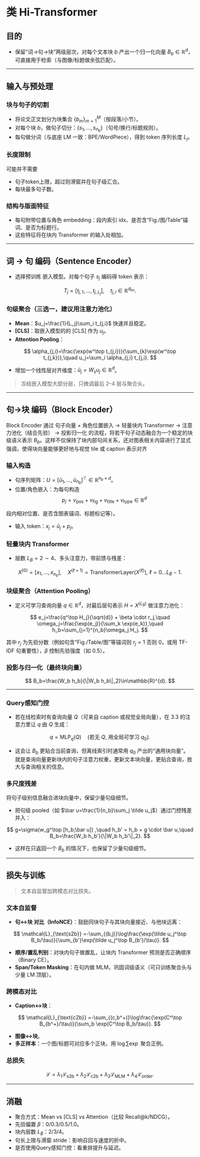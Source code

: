 # 类 Hi-Transformer
## 目的

* 保留“词→句→块”两级层次，对每个文本块 $b$ 产出一个归一化向量 $B_b \in \mathbb{R}^{d}$，可直接用于检索（与图像/标题做余弦匹配）。


---

## 输入与预处理

### 块与句子的切割

* 将论文正文划分为块集合 $\{b_m\}_{m=1}^{M}$（按段落/小节）。
* 对每个块 $b$，做句子切分：$\{s_1,\dots,s_{n_b}\}$（句号/换行/标题规则）。
* 每句做分词（与底座 LM 一致：BPE/WordPiece），得到 token 序列长度 $L_j$。

### 长度限制
可能并不需要
* 句子token上限，超过则滑窗并在句子级汇合。
* 每块最多句子数。

### 结构与版面特征

* 每句附带位置与角色 embedding：段内索引 idx、是否含“Fig./图/Table”锚词、是否为标题行。
* 这些特征将在块内 Transformer 的输入处相加。

---

## 词 → 句 编码（Sentence Encoder）


* 选择预训练 嵌入模型。对每个句子 $s_j$ 编码得 token 表示：

$$
T_j = [t_{j,1},\dots,t_{j,L_j}],\quad t_{j,i}\in\mathbb{R}^{d_{\text{lm}}}.
$$

### 句级聚合（三选一，建议用注意力池化）

* **Mean**：$u_j=\frac{1}{L_j}\sum_i t_{j,i}$ 快速并且稳定。
* **\[CLS]**：取嵌入模型的的 \[CLS] 作为 $u_j$。
* **Attention Pooling**：

$$
\alpha_{j,i}=\frac{\exp(w^\top t_{j,i})}{\sum_{k}\exp(w^\top t_{j,k})},\quad
u_j=\sum_i \alpha_{j,i} t_{j,i}.
$$

* 增加一个线性层对齐维度：$\tilde u_j = W_s u_j \in \mathbb{R}^{d}$。

> 冻结嵌入模型大部分层，只微调最后 2–4 层与聚合头。

---

## 句→块 编码（Block Encoder）
Block Encoder 通过 句子向量 + 角色位置嵌入 → 轻量块内 Transformer → 注意力池化（结合先验） → 投影归一化 的流程，将若干句子动态融合为一个稳定的块级语义表示 $B_b$。这样不仅保持了块内部句间关系，还对图表相关内容进行了显式强调，使得块向量能够更好地与视觉 tile 或 caption 表示对齐

### 输入构造

* 句序列矩阵：$U=[\tilde u_1,\dots,\tilde u_{n_b}]^\top \in \mathbb{R}^{n_b\times d}$。
* 位置/角色嵌入：为每句构造 $$
p_j = v_{\text{pos}} + v_{\text{fig}} + v_{\text{title}} + v_{\text{type}} \in \mathbb{R}^d$$

段内相对位置、是否含图表锚词、标题标记等）。
* 输入 token：$x_j=\tilde u_j + p_j$。

### 轻量块内 Transformer

* 层数 $L_B=2\sim4$、多头注意力，带前馈与残差：

$$
X^{(0)}=[x_1,\dots,x_{n_b}],\quad
X^{(\ell+1)}=\mathrm{TransformerLayer}(X^{(\ell)}),\ \ell=0\dots L_B-1.
$$

### 块级聚合（Attention Pooling）

* 定义可学习查询向量 $q\in\mathbb{R}^{d}$，对最后层句表示 $H=X^{(L_B)}$ 做注意力池化：

$$
e_j=\frac{q^\top H_j}{\sqrt{d}} + \beta \cdot r_j,\quad
\omega_j=\frac{\exp(e_j)}{\sum_k \exp(e_k)},\quad
h_b=\sum_{j=1}^{n_b}\omega_j H_j.
$$

其中 $r_j$ 为先验分数（例如句含“Fig./Table/图”等锚词则 $r_j=1$ 否则 0，或用 TF-IDF 句重要性），$\beta$ 控制先验强度（如 0.5）。

### 投影与归一化（最终块向量）

$$
B_b=\frac{W_b h_b}{\|W_b h_b\|_2}\in\mathbb{R}^{d}.
$$

---


### Query感知门控

* 若在线检索时有查询向量 $Q$（可来自 caption 或视觉全局向量），在 3.3 的注意力里让 $q$ 由 $Q$ 生成：

$$
q=\mathrm{MLP}_q(Q)\quad(\text{若无 }Q,\ \text{用全局可学习 }q_0) .
$$

* 这会让 $B_b$ 更贴合当前查询，但离线索引时通常用 $q_0$ 产出的“通用块向量”。
就是查询向量更新块内的句子注意力权重，更新文本块向量，更贴合查询，放大与查询相关的信息。

### 多尺度残差
将句子级别信息融合进块向量中，保留少量句级细节。
* 把句级 pooled（如 $\bar u=\frac{1}{n_b}\sum_j \tilde u_j$）通过门控残差并入：

$$
g=\sigma(w_g^\top [h_b;\bar u]) ,\quad
h_b' = h_b + g \cdot \bar u,\quad
B_b=\frac{W_b h_b'}{\|W_b h_b'\|_2}.
$$

* 这样在只返回一个 $B_b$ 的情况下，也保留了少量句级细节。

---

## 损失与训练

> 文本自监督加跨模态对比损失。

### 文本自监督

* **句↔块 对比（InfoNCE）**：鼓励同块句子与其块向量接近、与他块远离：

$$
\mathcal{L}_{\text{s2b}}
=-\sum_{(b,j)}\log\frac{\exp(\tilde u_j^\top B_b/\tau)}{\sum_{b'}\exp(\tilde u_j^\top B_{b'}/\tau)}.
$$

* **顺序/置乱判别**：对块内句子做置乱，让块内 Transformer 预测是否正确顺序（Binary CE）。
* **Span/Token Masking**：在句内做 MLM，巩固词级语义（可只训练聚合头与少量 LM 顶层）。

### 跨模态对比

* **Caption↔块**：

$$
\mathcal{L}_{\text{c2b}}
=-\sum_{(c,b^+)}\log\frac{\exp(C^\top B_{b^+}/\tau)}{\sum_b \exp(C^\top B_b/\tau)}.
$$

* **图像↔块**。
* **多正样本**：一个图/标题可对应多个正块，用 $\log \sum \exp$ 聚合正例。

### 总损失

$$
\mathcal{L}=\lambda_1 \mathcal{L}_{\text{s2b}}+\lambda_2 \mathcal{L}_{\text{c2b}}+\lambda_3 \mathcal{L}_{\text{MLM}}+\lambda_4 \mathcal{L}_{\text{order}} .
$$



---


## 消融

* 聚合方式：Mean vs \[CLS] vs Attention（比较 Recall\@k/NDCG）。
* 先验偏置 $\beta$：0/0.3/0.5/1.0。
* 块内层数 $L_B$：2/3/4。
* 句长上限与滑窗 stride：影响召回与速度的折中。
* 是否使用Query感知门控：看重排提升与延迟。

